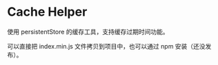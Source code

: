 # Cache Helper

使用 persistentStore 的缓存工具，支持缓存过期时间功能。

可以直接把 index.min.js 文件拷贝到项目中，也可以通过 npm 安装（还没发布）。